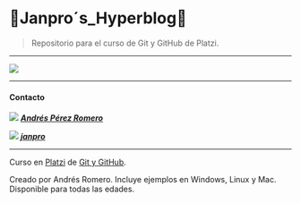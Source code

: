 # 👺**Janpro´s_Hyperblog**👹

>Repositorio para el curso de Git y GitHub de Platzi.

------------
<p>
<img src="https://drive.google.com/uc?id=1dTEiTS8voUuFPwKAZsdJLlF_Twd39kSx"/>
</p>

------------



#### Contacto

<img src="https://img.icons8.com/ios-filled/50/000000/facebook.png"/> [**_Andrés Pérez Romero_**](https://www.facebook.com/J4NPR0  "Andrés Pérez Romero")

<img src="https://img.icons8.com/ios-filled/50/000000/instagram-new.png"/> [**_janpro_**](https://www.instagram.com/_janpro_/ "_janpro_")

------------



Curso en [Platzi](http://platzi.com "Platzi") de [Git y GitHub](https://platzi.com/clases/git-github/ "Git y GitHub").

Creado por Andrés Romero.
Incluye ejemplos en Windows, Linux y Mac.
Disponible para todas las edades.